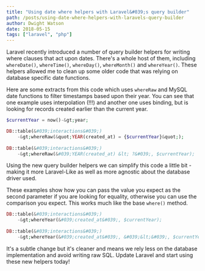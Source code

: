 ```yaml
---
title: "Using date where helpers with Laravel&#039;s query builder"
path: /posts/using-date-where-helpers-with-laravels-query-builder
author: Dwight Watson
date: 2018-05-15
tags: ["laravel", "php"]
---
```


Laravel recently introduced a number of query builder helpers for writing where clauses that act upon dates. There&#039;s a whole host of them, including `whereDate()`, `whereTime()`, `whereDay()`, `whereMonth()` and `whereYear()`. These helpers allowed me to clean up some older code that was relying on database specific date functions.

Here are some extracts from this code which uses `whereRaw` and MySQL date functions to filter timestamps based upon their year. You can see that one example uses interpolation (!!!) and another one uses binding, but is looking for records created earlier than the current year.

```php
$currentYear = now()-&gt;year;

DB::table(&#039;interactions&#039;)
    -&gt;whereRaw(&quot;YEAR(created_at) = {$currentYear}&quot;); 
    
DB::table(&#039;interactions&#039;)
    -&gt;whereRaw(&#039;YEAR(created_at) &lt; ?&#039;, $currentYear);
```

Using the new query builder helpers we can simplify this code a little bit - making it more Laravel-Like as well as more agnostic about the database driver used.

These examples show how you can pass the value you expect as the second parameter if you are looking for equality, otherwise you can use the comparison you expect. This works much like the base `where()` method. 

```php
DB::table(&#039;interactions&#039;)
    -&gt;whereYear(&#039;created_at&#039;, $currentYear);
    
DB::table(&#039;interactions&#039;)
    -&gt;whereYear(&#039;created_at&#039;, &#039;&lt;&#039;, $currentYear);
```

It&#039;s a subtle change but it&#039;s cleaner and means we rely less on the database implementation and avoid writing raw SQL. Update Laravel and start using these new helpers today!
